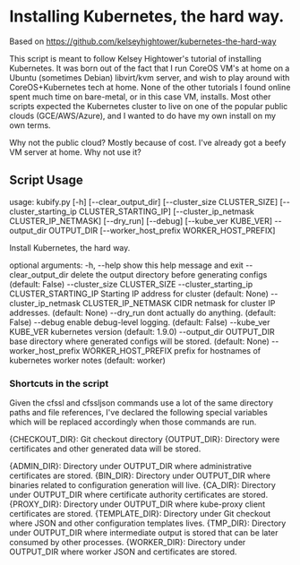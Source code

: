 # Installing Kubernetes, the hard way.

Based on https://github.com/kelseyhightower/kubernetes-the-hard-way

This script is meant to follow Kelsey Hightower's tutorial of installing Kubernetes. It was born out of the fact that I run CoreOS VM's at home on a Ubuntu (sometimes Debian) libvirt/kvm server, and wish to play around with CoreOS+Kubernetes tech at home. None of the other tutorials I found online spent much time on bare-metal, or in this case VM, installs. Most other scripts expected the Kubernetes cluster to live on one of the popular public clouds (GCE/AWS/Azure), and I wanted to do have my own install on my own terms.

Why not the public cloud? Mostly because of cost. I've already got a beefy VM server at home. Why not use it?

## Script Usage

usage: kubify.py [-h] [--clear_output_dir] [--cluster_size CLUSTER_SIZE]
                 [--cluster_starting_ip CLUSTER_STARTING_IP]
                 [--cluster_ip_netmask CLUSTER_IP_NETMASK] [--dry_run]
                 [--debug] [--kube_ver KUBE_VER] --output_dir OUTPUT_DIR
                 [--worker_host_prefix WORKER_HOST_PREFIX]

Install Kubernetes, the hard way.

optional arguments:
  -h, --help            show this help message and exit
  --clear_output_dir    delete the output directory before generating configs
                        (default: False)
  --cluster_size CLUSTER_SIZE
  --cluster_starting_ip CLUSTER_STARTING_IP
                        Starting IP address for cluster (default: None)
  --cluster_ip_netmask CLUSTER_IP_NETMASK
                        CIDR netmask for cluster IP addresses. (default: None)
  --dry_run             dont actually do anything. (default: False)
  --debug               enable debug-level logging. (default: False)
  --kube_ver KUBE_VER   kubernetes version (default: 1.9.0)
  --output_dir OUTPUT_DIR
                        base directory where generated configs will be stored.
                        (default: None)
  --worker_host_prefix WORKER_HOST_PREFIX
                        prefix for hostnames of kubernetes worker notes
                        (default: worker)


### Shortcuts in the script

Given the cfssl and cfssljson commands use a lot of the same directory paths and file references, I've declared the following special variables which will be replaced accordingly when those commands are run.

{CHECKOUT_DIR}: Git checkout directory
{OUTPUT_DIR}: Directory were certificates and other generated data will be stored.

{ADMIN_DIR}: Directory under OUTPUT_DIR where administrative certificates are stored.
{BIN_DIR}: Directory under OUTPUT_DIR where binaries related to configuration generation will live.
{CA_DIR}: Directory under OUTPUT_DIR where certificate authority certificates are stored.
{PROXY_DIR}: Directory under OUTPUT_DIR where kube-proxy client certificates are stored.
{TEMPLATE_DIR}: Directory under Git checkout where JSON and other configuration templates lives.
{TMP_DIR}: Directory under OUTPUT_DIR where intermediate output is stored that can be later consumed by other processes.
{WORKER_DIR}: Directory under OUTPUT_DIR where worker JSON and certificates are stored.

